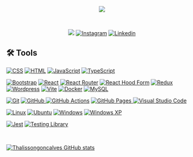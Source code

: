 <p align="center">
  <a href="https://github.com/thalissongoncalves/readme-typing-svg">
    <img src="https://readme-typing-svg.demolab.com/?lines=Thálisson%20Gonçalves;Full-Stack%20web%20developer%20student;Always%20learning%20new%20things&font=Fira%20Code&center=true&width=440&height=45&color=00FA9ACenter=true&pause=1000&size=22" /></a>
</p>

<br/>

<p align="center">
    <img src="https://img.shields.io/badge/Buy%20Me%20a%20Coffee-ffdd00?style=for-the-badge&logo=buy-me-a-coffee&logoColor=black" />
    <a href="https://www.instagram.com/thalissonzpyg" target="_blank"><img alt="Instagram" src="https://img.shields.io/badge/Instagram-%23E4405F.svg?style=for-the-badge&logo=Instagram&logoColor=white"></a>
    <a href="https://www.linkedin.com/in/thalissongoncalves/" target="_blank"><img alt="Linkedin" src="https://img.shields.io/badge/linkedin-%230077B5.svg?style=for-the-badge&logo=linkedin&logoColor=white"></a>
</p>

  <h2>🛠️ Tools</h2>

  <p>
      <a href="#"><img alt="CSS" src="https://img.shields.io/badge/css3-%231572B6.svg?style=for-the-badge&logo=css3&logoColor=white"></a>
      <a href="#"><img alt="HTML" src="https://img.shields.io/badge/html5-%23E34F26.svg?style=for-the-badge&logo=html5&logoColor=white"></a>
      <a href="#"><img alt="JavaScript" src="https://img.shields.io/badge/javascript-%23323330.svg?style=for-the-badge&logo=javascript&logoColor=%23F7DF1E"></a>
      <a href="#"><img alt="TypeScript" src="https://img.shields.io/badge/typescript-%23007ACC.svg?style=for-the-badge&logo=typescript&logoColor=white"></a>
  </p>

  <p>
      <a href="#"><img alt="Bootstrap" src="https://img.shields.io/badge/bootstrap-%23563D7C.svg?style=for-the-badge&logo=bootstrap&logoColor=white"></a>
      <a href="#"><img alt="React" src="https://img.shields.io/badge/react-%2320232a.svg?style=for-the-badge&logo=react&logoColor=%2361DAFB"></a>
      <a href="#"><img alt="React Router" src="https://img.shields.io/badge/React_Router-CA4245?style=for-the-badge&logo=react-router&logoColor=white" /></a>
      <a href="#"><img alt="React Hood Form" src="https://img.shields.io/badge/React%20Hook%20Form-%23EC5990.svg?style=for-the-badge&logo=reacthookform&logoColor=white" /></a>
      <a href="#"><img alt="Redux" src="https://img.shields.io/badge/redux-%23593d88.svg?style=for-the-badge&logo=redux&logoColor=white" /></a>
      <a href="#"><img alt="Wordpress" src="https://img.shields.io/badge/WordPress-%23117AC9.svg?style=for-the-badge&logo=WordPress&logoColor=white"></a>
      <a href="#"><img alt="Vite" src="https://img.shields.io/badge/vite-%23646CFF.svg?style=for-the-badge&logo=vite&logoColor=white" /></a>
      <a href="#"><img alt="Docker" src="https://img.shields.io/badge/docker-%230db7ed.svg?style=for-the-badge&logo=docker&logoColor=white" /></a>
      <a href="#"><img alt="MySQL" src="https://img.shields.io/badge/mysql-%2300f.svg?style=for-the-badge&logo=mysql&logoColor=white"></a>
  </p>

  <p>
      <a href="#"><img alt="Git" src="https://img.shields.io/badge/git-%23F05033.svg?style=for-the-badge&logo=git&logoColor=white"></a>
      <a href="#"><img alt="GitHub" src="https://img.shields.io/badge/github-%23121011.svg?style=for-the-badge&logo=github&logoColor=white">
      <a href="#"><img alt="GitHub Actions" src="https://img.shields.io/badge/github%20actions-%232671E5.svg?style=for-the-badge&logo=githubactions&logoColor=white"></a>
      <a href="#"><img alt="GitHub Pages" src="https://img.shields.io/badge/github%20pages-121013?style=for-the-badge&logo=github&logoColor=white">
      <a href="#"><img alt="Visual Studio Code" src="https://img.shields.io/badge/Visual%20Studio%20Code-0078d7.svg?style=for-the-badge&logo=visual-studio-code&logoColor=white"></a>
  </p>
  
  <p>
      <a href="#"><img alt="Linux" src="https://img.shields.io/badge/Linux-FCC624?style=for-the-badge&logo=linux&logoColor=black"></a>
      <a href="#"><img alt="Ubuntu" src="https://img.shields.io/badge/Ubuntu-E95420?style=for-the-badge&logo=ubuntu&logoColor=white"></a>
      <a href="#"><img alt="Windows" src="https://img.shields.io/badge/Windows-0078D6?style=for-the-badge&logo=windows&logoColor=white"></a>
      <a href="#"><img alt="Windows XP" src="https://img.shields.io/badge/Windows%20xp-003399?style=for-the-badge&logo=windowsxp&logoColor=white"></a>
  </p>
  
   <p>
      <a href="#"><img alt="Jest" src="https://img.shields.io/badge/-jest-%23C21325?style=for-the-badge&logo=jest&logoColor=white"></a>
      <a href="#"><img alt="Testing Library" src="https://img.shields.io/badge/-TestingLibrary-%23E33332?style=for-the-badge&logo=testing-library&logoColor=white"></a>
   </p>

  <br />
  
  <a href="#">[![Thalissongoncalves GitHub stats](https://github-readme-stats.vercel.app/api?username=thalissongoncalves&show_icons=true&theme=dark#gh-dark-mode-only)](https://github.com/thalissongoncalves/github-readme-stats)</a>

